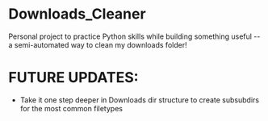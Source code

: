 # Downloads_Cleaner
Personal project to practice Python skills while building something useful -- a semi-automated way to clean my downloads folder!

# FUTURE UPDATES:
  - Take it one step deeper in Downloads dir structure to create subsubdirs for the most common filetypes
